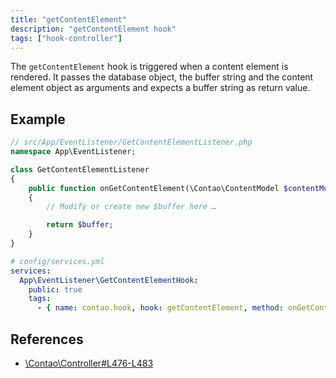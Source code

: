 ```yaml
---
title: "getContentElement"
description: "getContentElement hook"
tags: ["hook-controller"]
---
```


The `getContentElement` hook is triggered when a content element is rendered. 
It passes the database object, the buffer string and the content element object
as arguments and expects a buffer string as return value.

## Example

```php
// src/App/EventListener/GetContentElementListener.php
namespace App\EventListener;

class GetContentElementListener
{
    public function onGetContentElement(\Contao\ContentModel $contentModel, string $buffer, \Contao\ContentElement $contentElement): string
    {
        // Modify or create new $buffer here …

        return $buffer;
    }
}
```

```yml
# config/services.yml
services:
  App\EventListener\GetContentElementHook:
    public: true
    tags:
      - { name: contao.hook, hook: getContentElement, method: onGetContentElement }
```

## References

* [\Contao\Controller#L476-L483](https://github.com/contao/contao/blob/4.7.6/core-bundle/src/Resources/contao/library/Contao/Controller.php#L476-L483)
